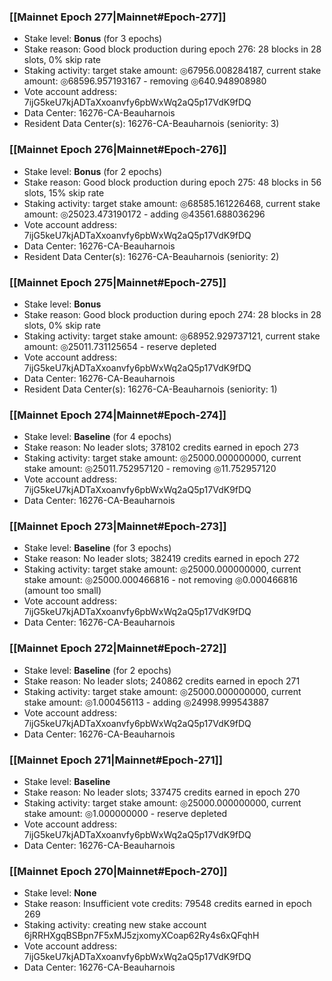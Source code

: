 ### [[Mainnet Epoch 277|Mainnet#Epoch-277]]
* Stake level: **Bonus** (for 3 epochs)
* Stake reason: Good block production during epoch 276: 28 blocks in 28 slots, 0% skip rate
* Staking activity: target stake amount: ◎67956.008284187, current stake amount: ◎68596.957193167 - removing ◎640.948908980
* Vote account address: 7ijG5keU7kjADTaXxoanvfy6pbWxWq2aQ5p17VdK9fDQ
* Data Center: 16276-CA-Beauharnois
* Resident Data Center(s): 16276-CA-Beauharnois (seniority: 3)
### [[Mainnet Epoch 276|Mainnet#Epoch-276]]
* Stake level: **Bonus** (for 2 epochs)
* Stake reason: Good block production during epoch 275: 48 blocks in 56 slots, 15% skip rate
* Staking activity: target stake amount: ◎68585.161226468, current stake amount: ◎25023.473190172 - adding ◎43561.688036296
* Vote account address: 7ijG5keU7kjADTaXxoanvfy6pbWxWq2aQ5p17VdK9fDQ
* Data Center: 16276-CA-Beauharnois
* Resident Data Center(s): 16276-CA-Beauharnois (seniority: 2)
### [[Mainnet Epoch 275|Mainnet#Epoch-275]]
* Stake level: **Bonus**
* Stake reason: Good block production during epoch 274: 28 blocks in 28 slots, 0% skip rate
* Staking activity: target stake amount: ◎68952.929737121, current stake amount: ◎25011.731125654 - reserve depleted
* Vote account address: 7ijG5keU7kjADTaXxoanvfy6pbWxWq2aQ5p17VdK9fDQ
* Data Center: 16276-CA-Beauharnois
* Resident Data Center(s): 16276-CA-Beauharnois (seniority: 1)
### [[Mainnet Epoch 274|Mainnet#Epoch-274]]
* Stake level: **Baseline** (for 4 epochs)
* Stake reason: No leader slots; 378102 credits earned in epoch 273
* Staking activity: target stake amount: ◎25000.000000000, current stake amount: ◎25011.752957120 - removing ◎11.752957120
* Vote account address: 7ijG5keU7kjADTaXxoanvfy6pbWxWq2aQ5p17VdK9fDQ
* Data Center: 16276-CA-Beauharnois
### [[Mainnet Epoch 273|Mainnet#Epoch-273]]
* Stake level: **Baseline** (for 3 epochs)
* Stake reason: No leader slots; 382419 credits earned in epoch 272
* Staking activity: target stake amount: ◎25000.000000000, current stake amount: ◎25000.000466816 - not removing ◎0.000466816 (amount too small)
* Vote account address: 7ijG5keU7kjADTaXxoanvfy6pbWxWq2aQ5p17VdK9fDQ
* Data Center: 16276-CA-Beauharnois
### [[Mainnet Epoch 272|Mainnet#Epoch-272]]
* Stake level: **Baseline** (for 2 epochs)
* Stake reason: No leader slots; 240862 credits earned in epoch 271
* Staking activity: target stake amount: ◎25000.000000000, current stake amount: ◎1.000456113 - adding ◎24998.999543887
* Vote account address: 7ijG5keU7kjADTaXxoanvfy6pbWxWq2aQ5p17VdK9fDQ
* Data Center: 16276-CA-Beauharnois
### [[Mainnet Epoch 271|Mainnet#Epoch-271]]
* Stake level: **Baseline**
* Stake reason: No leader slots; 337475 credits earned in epoch 270
* Staking activity: target stake amount: ◎25000.000000000, current stake amount: ◎1.000000000 - reserve depleted
* Vote account address: 7ijG5keU7kjADTaXxoanvfy6pbWxWq2aQ5p17VdK9fDQ
* Data Center: 16276-CA-Beauharnois
### [[Mainnet Epoch 270|Mainnet#Epoch-270]]
* Stake level: **None**
* Stake reason: Insufficient vote credits: 79548 credits earned in epoch 269
* Staking activity: creating new stake account 6jRRHXgqBSBpn7F5xMJ5zjxomyXCoap62Ry4s6xQFqhH
* Vote account address: 7ijG5keU7kjADTaXxoanvfy6pbWxWq2aQ5p17VdK9fDQ
* Data Center: 16276-CA-Beauharnois